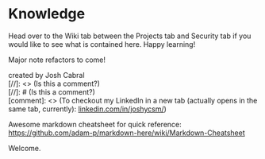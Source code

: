 # Knowledge

Head over to the Wiki tab between the Projects tab and Security tab if you would like to see what is contained here. Happy learning!

Major note refactors to come!

created by Josh Cabral <br>
[//]: <> (Is this a comment?) <br>
[//]: # (Is this a comment?) <br>
[comment]: <> (To checkout my LinkedIn in a new tab (actually opens in the same tab, currently): <a href="https://www.linkedin.com/in/joshycsm/" target="_blank">linkedin.com/in/joshycsm/</a>)

Awesome markdown cheatsheet for quick reference: https://github.com/adam-p/markdown-here/wiki/Markdown-Cheatsheet

Welcome.   
 
